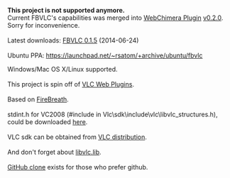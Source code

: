 **This project is not supported anymore.**<br>
Current FBVLC's capabilities was merged into <a href='http://webchimera.org'>WebChimera Plugin</a> <a href='https://github.com/RSATom/WebChimera/releases'>v0.2.0</a>.<br>
Sorry for inconvenience.<br>
<br>
Latest downloads: <a href='https://sourceforge.net/projects/fbvlc/files/FBVLC%200.1.5/'>FBVLC 0.1.5</a> (2014-06-24)<br>
<br>
Ubuntu PPA: <a href='https://launchpad.net/~rsatom/+archive/ubuntu/fbvlc'>https://launchpad.net/~rsatom/+archive/ubuntu/fbvlc</a>

Windows/Mac OS X/Linux supported.<br>
<br>
This project is spin off of <a href='http://git.videolan.org/?p=npapi-vlc.git'>VLC Web Plugins</a>.<br>
<br>
Based on <a href='http://www.firebreath.org/'>FireBreath</a>.<br>
<br>
stdint.h for VC2008 (#include in Vlc\sdk\include\vlc\libvlc_structures.h), could be downloaded <a href='http://code.google.com/p/msinttypes/'>here</a>.<br>
<br>
VLC sdk can be obtained from <a href='http://www.videolan.org/'>VLC distribution</a>.<br>
<br>
And don't forget about <a href='https://code.google.com/p/vc-libvlc/downloads/list'>libvlc.lib</a>.<br>
<br>
<a href='https://github.com/RSATom/fbvlc'>GitHub clone</a> exists for those who prefer github.